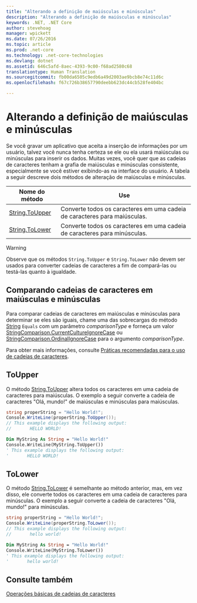```yaml
---
title: "Alterando a definição de maiúsculas e minúsculas"
description: "Alterando a definição de maiúsculas e minúsculas"
keywords: .NET, .NET Core
author: stevehoag
manager: wpickett
ms.date: 07/26/2016
ms.topic: article
ms.prod: .net-core
ms.technology: .net-core-technologies
ms.devlang: dotnet
ms.assetid: 646c5afd-8aec-4393-9c00-f68ad2580c68
translationtype: Human Translation
ms.sourcegitcommit: fb00da6505c9edb6a49d2003ae9bcb8e74c11d6c
ms.openlocfilehash: f67c726b38657790deebb623dc44cb528fe404bc

---
```


# <a name="changing-case"></a>Alterando a definição de maiúsculas e minúsculas

Se você gravar um aplicativo que aceita a inserção de informações por um usuário, talvez você nunca tenha certeza se ele ou ela usará maiúsculas ou minúsculas para inserir os dados. Muitas vezes, você quer que as cadeias de caracteres tenham a grafia de maiúsculas e minúsculas consistente, especialmente se você estiver exibindo-as na interface do usuário. A tabela a seguir descreve dois métodos de alteração de maiúsculas e minúsculas.

Nome do método | Use
----------- | ---
[String.ToUpper](xref:System.String.ToUpper) | Converte todos os caracteres em uma cadeia de caracteres para maiúsculas.
[String.ToLower](xref:System.String.ToLower) | Converte todos os caracteres em uma cadeia de caracteres para minúsculas.

> [!WARNING]  
> Observe que os métodos `String.ToUpper` e `String.ToLower` não devem ser usados para converter cadeias de caracteres a fim de compará-las ou testá-las quanto à igualdade. 

## <a name="comparing-strings-of-mixed-case"></a>Comparando cadeias de caracteres em maiúsculas e minúsculas

Para comparar cadeias de caracteres em maiúsculas e minúsculas para determinar se eles são iguais, chame uma das sobrecargas do método [String](xref:System) `Equals` com um parâmetro *comparisonType* e forneça um valor [StringComparison.CurrentCultureIgnoreCase](xref:System.StringComparison.CurrentCultureIgnoreCase) ou [StringComparison.OrdinalIgnoreCase](xref:System.StringComparison.OrdinalIgnoreCase) para o argumento *comparisonType*. 

Para obter mais informações, consulte [Práticas recomendadas para o uso de cadeias de caracteres](best-practices.md). 

## <a name="toupper"></a>ToUpper

O método [String.ToUpper](xref:System.String.ToUpper) altera todos os caracteres em uma cadeia de caracteres para maiúsculas. O exemplo a seguir converte a cadeia de caracteres "Olá, mundo!" de maiúsculas e minúsculas para maiúsculas.

```csharp
string properString = "Hello World!";
Console.WriteLine(properString.ToUpper());
// This example displays the following output:
//       HELLO WORLD!
```

```vb
Dim MyString As String = "Hello World!"
Console.WriteLine(MyString.ToUpper())
' This example displays the following output:
'       HELLO WORLD!
```

## <a name="tolower"></a>ToLower

O método [String.ToLower](xref:System.String.ToLower) é semelhante ao método anterior, mas, em vez disso, ele converte todos os caracteres em uma cadeia de caracteres para minúsculas. O exemplo a seguir converte a cadeia de caracteres "Olá, mundo!" para minúsculas.

```csharp
string properString = "Hello World!";
Console.WriteLine(properString.ToLower());
// This example displays the following output:
//       hello world!
```

```vb
Dim MyString As String = "Hello World!"
Console.WriteLine(MyString.ToLower())
' This example displays the following output:
'       hello world!
```

## <a name="see-also"></a>Consulte também

[Operações básicas de cadeias de caracteres](basic-string-operations.md)



<!--HONumber=Nov16_HO3-->


